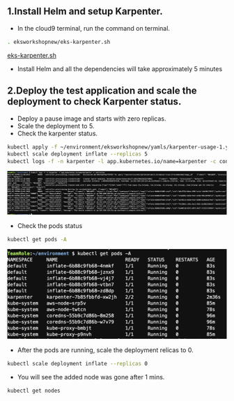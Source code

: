 ## 1.Install Helm and setup Karpenter.
* In the cloud9 terminal, run the command on terminal.
```bash
. eksworkshopnew/eks-karpenter.sh

```
[eks-karpenter.sh](eks-karpenter.sh)
* Install Helm and all the dependencies will take approximately 5 minutes

## 2.Deploy the test application and scale the deployment to check Karpenter status.
* Deploy a pause image and starts with zero replicas.
* Scale the deployment to 5.
* Check the karpenter status.
```bash
kubectl apply -f ~/environment/eksworkshopnew/yamls/karpenter-usage-1.yaml
kubectl scale deployment inflate --replicas 5
kubectl logs -f -n karpenter -l app.kubernetes.io/name=karpenter -c controller

```
![karpenter-status](./screenshots/2-karpenter.png)
* Check the pods status
```bash
kubectl get pods -A

```
![karpenter-pods](./screenshots/2-karpenter-pods.png)
* After the pods are running, scale the deployment relicas to 0.
```bash
kubectl scale deployment inflate --replicas 0

```
* You will see the added node was gone after 1 mins.
```bash
kubectl get nodes

```
